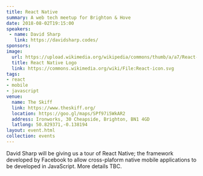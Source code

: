 ```yaml
---
title: React Native
summary: A web tech meetup for Brighton & Hove
date: 2018-08-02T19:15:00
speakers: 
 - name: David Sharp
   link: https://davidsharp.codes/
sponsors:
image:
  url: https://upload.wikimedia.org/wikipedia/commons/thumb/a/a7/React-icon.svg/500px-React-icon.svg.png
  title: React Native Logo
  link: https://commons.wikimedia.org/wiki/File:React-icon.svg
tags:
- react
- mobile
- javascript
venue:
  name: The Skiff
  link: https://www.theskiff.org/
  location: https://goo.gl/maps/SPf97i5WkAR2
  address: Ironworks, 30 Cheapside, Brighton, BN1 4GD
  latlong: 50.829371,-0.138194
layout: event.html
collection: events
---
```


David Sharp will be giving us a tour of React Native; the framework developed by Facebook to allow cross-plaform native mobile applications to be developed in JavaScript. More details TBC.
